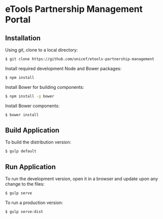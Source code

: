 eTools Partnership Management Portal
====================================

Installation
------------

Using git, clone to a local directory:

```bash
$ git clone https://github.com/unicef/etools-partnership-management
```

Install required development Node and Bower packages:

```bash
$ npm install
```

Install Bower for building components:

```bash
$ npm install -g bower
```

Install Bower components:

```bash
$ bower install
```

Build Application
-----------------

To build the distribution version:

```bash
$ gulp default
```

Run Application
---------------

To run the development version, open it in a browser and update upon any change to the files:

```bash
$ gulp serve
```

To run a production version:

```bash
$ gulp serve:dist
```
